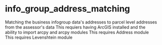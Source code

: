 info_group_address_matching
===========================

Matching the business infogroup data's addresses to parcel level addresses from the assessor's data
This requiers having ArcGIS installed and the ability to import arcpy and arcpy modules
This requires Address module
This requires Levenshtein module

